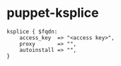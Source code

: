 puppet-ksplice
==============

    ksplice { $fqdn:
        access_key  => "<access key>",
        proxy       => "",
        autoinstall => "",
    }
